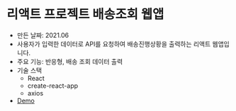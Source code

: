# 리액트 프로젝트 배송조회 웹앱

- 만든 날짜: 2021.06
- 사용자가 입력한 데이터로 API를 요청하여 배송진행상황을 출력하는 리액트 웹앱입니다.
- 주요 기능: 반응형, 배송 조회 데이터 출력
- 기술 스택
  - React
  - create-react-app
  - axios
- [Demo](https://coolmj97.github.io/parcel-tracking-app/)
